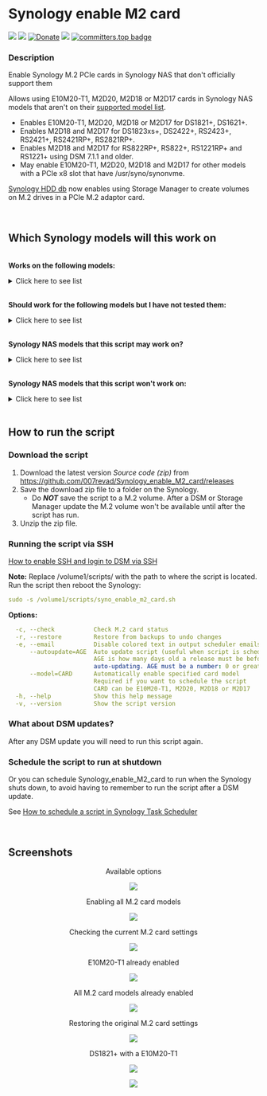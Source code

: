 # Synology enable M2 card

<a href="https://github.com/007revad/Synology_enable_M2_card/releases"><img src="https://img.shields.io/github/release/007revad/Synology_enable_M2_card.svg"></a>
<a href="https://hits.seeyoufarm.com"><img src="https://hits.seeyoufarm.com/api/count/incr/badge.svg?url=https%3A%2F%2Fgithub.com%2F007revad%2FSynology_enable_M2_card&count_bg=%2379C83D&title_bg=%23555555&icon=&icon_color=%23E7E7E7&title=views&edge_flat=false"/></a>
[![Donate](https://img.shields.io/badge/Donate-PayPal-green.svg)](https://www.paypal.com/paypalme/007revad)
[![](https://img.shields.io/static/v1?label=Sponsor&message=%E2%9D%A4&logo=GitHub&color=%23fe8e86)](https://github.com/sponsors/007revad)
[![committers.top badge](https://user-badge.committers.top/australia/007revad.svg)](https://user-badge.committers.top/australia/007revad)

### Description

Enable Synology M.2 PCIe cards in Synology NAS that don't officially support them

Allows using E10M20-T1, M2D20, M2D18 or M2D17 cards in Synology NAS models that aren't on their [supported model list](https://github.com/007revad/Synology_enable_M2_volume/wiki/Models-that-support-PCIe-M.2-cards).

  - Enables E10M20-T1, M2D20, M2D18 or M2D17 for DS1821+, DS1621+.
  - Enables M2D18 and M2D17 for DS1823xs+, DS2422+, RS2423+, RS2421+, RS2421RP+, RS2821RP+.
  - Enables M2D18 and M2D17 for RS822RP+, RS822+, RS1221RP+ and RS1221+ using DSM 7.1.1 and older.
  - May enable E10M20-T1, M2D20, M2D18 and M2D17 for other models with a PCIe x8 slot that have /usr/syno/synonvme.

[Synology HDD db](https://github.com/007revad/Synology_HDD_db) now enables using Storage Manager to create volumes on M.2 drives in a PCIe M.2 adaptor card.

<br>

## Which Synology models will this work on

</br>**Works on the following models:**

<details>
  <summary>Click here to see list</summary>

| Model | E10M20-T1 | M2D20 | M2D18 | M2D17 | Notes |
|-|-|-|-|-|-|
| DS1821+   | yes | yes | yes | yes | |
| DS1621+   | yes | yes | yes | yes | |
| DS1823xs+ | yes | yes | yes | yes | E10M20-T1	and M2D20 already enabled in DSM |
| DS2422+   | yes | yes | yes | yes | E10M20-T1	and M2D20 already enabled in DSM |
| | | | | |
| RS2423+   | yes | yes | yes | yes | E10M20-T1	and M2D20 already enabled in DSM |
| RS2423RP+ | yes | yes | yes | yes | E10M20-T1	and M2D20 already enabled in DSM |
| RS2421+   | yes | yes | yes | yes | E10M20-T1	and M2D20 already enabled in DSM |
| RS2421RP+ | yes | yes | yes | yes | E10M20-T1	and M2D20 already enabled in DSM |
| RS2821RP+ | yes | yes | yes | yes | E10M20-T1	and M2D20 already enabled in DSM |
| RS822+    | yes | yes | yes | yes | M2D18 already enabled in DSM 7.2 |
| RS822RP+  | yes | yes | yes | yes | M2D18 already enabled in DSM 7.2 |
| RS1221+   | yes | yes | yes | yes | M2D18 already enabled in DSM 7.2 |
| RS1221RP+ | yes | yes | yes | yes | M2D18 already enabled in DSM 7.2 |
| | | | | |
| **others** | maybe | maybe | maybe | maybe | See Other Models Notes |

**Other Models Notes** 
- The Synology must have a PCIe x8 slot
- DSM must include /usr/syno/bin/synonvme
- DSM must include /usr/lib/libsynonvme.so.1

</details>

</br>**Should work for the following models but I have not tested them:**

<details>
  <summary>Click here to see list</summary>

| Model | E10M20-T1 | M2D20 | M2D18 | M2D17 | Notes |
|-|-|-|-|-|-|
| FS2500    | yes | yes | yes | yes | |
| FS3410    | yes | yes | yes | yes | |
| FS6400    | yes | yes | yes | yes | |
| | | | | |
| HD6500    | yes | yes | yes | yes | |
| | | | | |
| SA4310    | yes | yes | yes | yes | E10M20-T1	and M2D20 already enabled in DSM |
| SA3610    | yes | yes | yes | yes | E10M20-T1	and M2D20 already enabled in DSM |
| SA6400    | yes | yes | yes | yes | E10M20-T1	and M2D20 already enabled in DSM |

</details>

</br>**Synology NAS models that this script may work on?**

<details>
  <summary>Click here to see list</summary>

| Model | E10M20-T1 | M2D20 | M2D18 | M2D17 | Notes |
|-|-|-|-|-|-|
| DS1621xs+ | ???  | ??? | ???  | ??? |  |

</details>

</br>**Synology NAS models that this script won't work on:**

<details>
  <summary>Click here to see list</summary>

| Model | E10M20-T1 | M2D20 | M2D18 | M2D17 | Notes |
|-|-|-|-|-|-|
| DS923+     | no  | no  | no  | no | PCIe x2 slot only fits the E10G22-T1-Mini |
| DS723+     | no  | no  | no  | no | PCIe x2 slot only fits the E10G22-T1-Mini |
| DS1522+    | no  | no  | no  | no | PCIe x2 slot only fits the E10G22-T1-Mini |
| RS422+     | no  | no  | no  | no | PCIe x2 slot only fits the E10G22-T1-Mini |
| | | | | |
| DS1817+    | no  | no  | no  | no | Does not have /usr/syno/bin/synonvme |
| DS1517+    | no  | no  | no  | no | Does not have /usr/syno/bin/synonvme |
| | | | | |
| RS1219+    | no  | no  | no  | no | Does not have /usr/syno/bin/synonvme |
| RS818+     | no  | no  | no  | no | Does not have /usr/syno/bin/synonvme |
| RS818RP+   | no  | no  | no  | no | Does not have /usr/syno/bin/synonvme |
| RS3617xs   | no  | no  | no  | no | Does not have /usr/syno/bin/synonvme |
| RS18016xs+ | no  | no  | no  | no | Does not have /usr/syno/bin/synonvme |
| | | | | |
| FS3017     | no  | no  | no  | no | Does not have /usr/syno/bin/synonvme |

</details>

<br>

## How to run the script

### Download the script

1. Download the latest version _Source code (zip)_ from https://github.com/007revad/Synology_enable_M2_card/releases
2. Save the download zip file to a folder on the Synology.
    - Do ***NOT*** save the script to a M.2 volume. After a DSM or Storage Manager update the M.2 volume won't be available until after the script has run.
3. Unzip the zip file.

### Running the script via SSH

[How to enable SSH and login to DSM via SSH](https://kb.synology.com/en-global/DSM/tutorial/How_to_login_to_DSM_with_root_permission_via_SSH_Telnet)

**Note:** Replace /volume1/scripts/ with the path to where the script is located.
Run the script then reboot the Synology:
```YAML
sudo -s /volume1/scripts/syno_enable_m2_card.sh
```

**Options:**
```YAML
  -c, --check           Check M.2 card status
  -r, --restore         Restore from backups to undo changes
  -e, --email           Disable colored text in output scheduler emails.
      --autoupdate=AGE  Auto update script (useful when script is scheduled)
                        AGE is how many days old a release must be before
                        auto-updating. AGE must be a number: 0 or greater
      --model=CARD      Automatically enable specified card model
                        Required if you want to schedule the script
                        CARD can be E10M20-T1, M2D20, M2D18 or M2D17
  -h, --help            Show this help message
  -v, --version         Show the script version
```

### What about DSM updates?

After any DSM update you will need to run this script again. 

### Schedule the script to run at shutdown

Or you can schedule Synology_enable_M2_card to run when the Synology shuts down, to avoid having to remember to run the script after a DSM update.

See <a href=how_to_schedule.md/>How to schedule a script in Synology Task Scheduler</a>

</br>

## Screenshots

<p align="center">Available options</p>
<p align="center"><img src="/images/help.png"></p>

<p align="center">Enabling all M.2 card models</p>
<p align="center"><img src="/images/edited.png"></p>

<p align="center">Checking the current M.2 card settings</p>
<p align="center"><img src="/images/check.png"></p>

<p align="center">E10M20-T1 already enabled</p>
<p align="center"><img src="/images/e10m20.png"></p>

<p align="center">All M.2 card models already enabled</p>
<p align="center"><img src="/images/all.png"></p>

<p align="center">Restoring the original M.2 card settings</p>
<p align="center"><img src="/images/restore.png"></p>


<p align="center">DS1821+ with a E10M20-T1</p>
<p align="center"><img src="/images/1821_e10m20-1.png"></p>

<p align="center"><img src="/images/1821_e10m20-2.png"></p>
